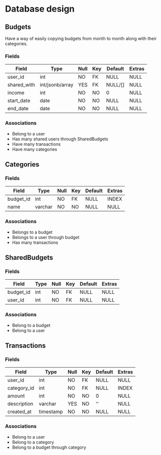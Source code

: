 # Database design

## Budgets

Have a way of easily copying budgets from month to month along with their categories.

### Fields

| Field | Type | Null | Key | Default | Extras |
| ----- | ---- | ---- | --- | ------- | ----- |
| user_id | int | NO | FK | NULL | NULL |
| shared_with | int/jsonb/array | YES | FK | NULL/[] | NULL |
| income | int | NO | NO | 0 | NULL |
| start_date | date | NO | NO | NULL | NULL |
| end_date | date | NO | NO | NULL | NULL |

### Associations

- Belong to a user
- Has many shared users through SharedBudgets
- Have many transactions
- Have many categories

## Categories

### Fields

| Field | Type | Null | Key | Default | Extras |
| ----- | ---- | ---- | --- | ------- | ----- |
| budget_id | int | NO | FK | NULL | INDEX |
| name | varchar | NO | NO | NULL | NULL |

### Associations

- Belongs to a budget
- Belongs to a user through budget
- Has many transactions

## SharedBudgets

### Fields

| Field | Type | Null | Key | Default | Extras |
| ----- | ---- | ---- | --- | ------- | ----- |
| budget_id | int | NO | FK | NULL | NULL |
| user_id | int | NO | FK | NULL | NULL |

### Associations

- Belong to a budget
- Belong to a user

## Transactions

### Fields

| Field | Type | Null | Key | Default | Extras |
| ----- | ---- | ---- | --- | ------- | ----- |
| user_id | int | NO | FK | NULL | NULL |
| category_id | int | NO | FK | NULL | INDEX |
| amount | int | NO | NO | 0 | NULL |
| description | varchar | YES | NO | '' | NULL |
| created_at | timestamp | NO | NO | NULL | NULL |

### Associations

- Belong to a user
- Belong to a category
- Belong to a budget through category
